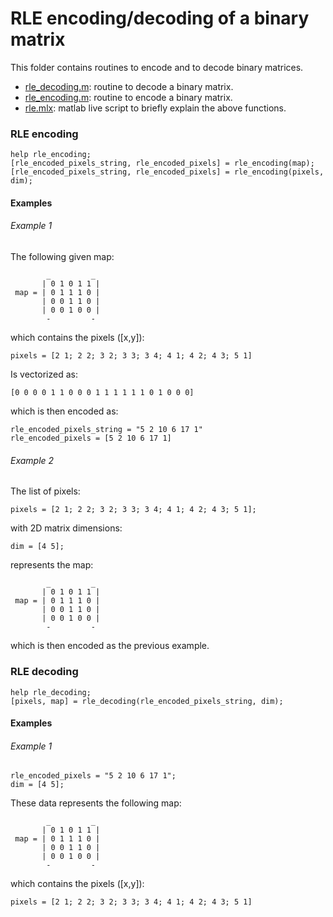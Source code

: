 # RLE encoding/decoding of a binary matrix
This folder contains routines to encode and to decode binary matrices.
- [rle_decoding.m](./rle_decoding.m): routine to decode a binary matrix.
- [rle_encoding.m](./rle_encoding.m): routine to encode a binary matrix.
- [rle.mlx](./rle.mlx): matlab live script to briefly explain the above functions.

### RLE encoding
```
help rle_encoding;
[rle_encoded_pixels_string, rle_encoded_pixels] = rle_encoding(map);
[rle_encoded_pixels_string, rle_encoded_pixels] = rle_encoding(pixels, dim);
```
#### Examples
###### Example 1
The following given map:
```
        _         _
       | 0 1 0 1 1 |
 map = | 0 1 1 1 0 |  
       | 0 0 1 1 0 |
       | 0 0 1 0 0 |
        -         -
```
which contains the pixels ([x,y]):
```
pixels = [2 1; 2 2; 3 2; 3 3; 3 4; 4 1; 4 2; 4 3; 5 1]
```
Is vectorized as:
```
[0 0 0 0 1 1 0 0 0 1 1 1 1 1 1 0 1 0 0 0]
``` 
which is then encoded as:
```
rle_encoded_pixels_string = "5 2 10 6 17 1"
rle_encoded_pixels = [5 2 10 6 17 1]
```
###### Example 2
The list of pixels:
```
pixels = [2 1; 2 2; 3 2; 3 3; 3 4; 4 1; 4 2; 4 3; 5 1];
```
with 2D matrix dimensions:
```
dim = [4 5];
```
represents the map:
```
        _         _
       | 0 1 0 1 1 |
 map = | 0 1 1 1 0 |
       | 0 0 1 1 0 |
       | 0 0 1 0 0 |
        -         -
```
which is then encoded as the previous example.

### RLE decoding
```
help rle_decoding;
[pixels, map] = rle_decoding(rle_encoded_pixels_string, dim);
```
#### Examples
###### Example 1
```
rle_encoded_pixels = "5 2 10 6 17 1"; 
dim = [4 5];
```
These data represents the following map:
```
        _         _
       | 0 1 0 1 1 |
 map = | 0 1 1 1 0 |  
       | 0 0 1 1 0 |  
       | 0 0 1 0 0 |
        -         -
```
which contains the pixels ([x,y]):
```
pixels = [2 1; 2 2; 3 2; 3 3; 3 4; 4 1; 4 2; 4 3; 5 1]
```